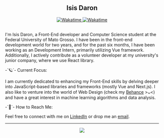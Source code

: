 <h2 align="center"> Isis Daron </h2>
<div align="center">
    <a href="https://www.linkedin.com/in/isisdaron/">
      <img src="https://img.shields.io/badge/LinkedIn-0077B5?&logo=linkedin&style=social" alt="Wakatime">
    </a>
    <a href="https://wakatime.com/@isismd">
        <img src="https://wakatime.com/badge/user/e32e8020-ddf2-40ad-8032-0eb24a5ebb6e.svg?style=social" alt="Wakatime">
    </a>
</div>

<br/>

I'm Isis Daron, a Front-End developer and Computer Science student at the Federal University of Mato Grosso. I have been in the front-end development world for two years, and for the past six months, I have been working as an Development Intern, primarily utilizing Vue framework. Additionally, I actively contribute as a volunteer developer at my university's junior company, where we use React library.


-`🪐´- Current Focus:

I am currently dedicated to enhancing my Front-End skills by delving deeper into JavaScript-based libraries and frameworks (mostly Vue and Next.js). I also like to venture into the world of Web Design (check my [Behance](https://www.behance.net/isismd) >ᴗ<) and have a great interest in machine learning algorithms and data analysis.

-`💌´- How to Reach Me:

Feel free to connect with me on [LinkedIn](https://www.linkedin.com/in/isisdaron/) or drop me an [email](mailto:daronisism@gmail.com).

---

<div align="center">
  <a href="https://skillicons.dev">
    <img src="https://skillicons.dev/icons?i=vue,angular,next,react,python,java,figma" />
  </a>
</div>
